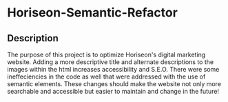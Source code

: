 # Horiseon-Semantic-Refactor
## Description
The purpose of this project is to optimize Horiseon's digital marketing website.
Adding a more descriptive title and alternate descriptions to the images within the html increases accessibility and S.E.O.
There were some ineffeciencies in the code as well that were addressed with the use of semantic elements.
These changes should make the website not only more searchable and accessible but easier to maintain and change in the future!

